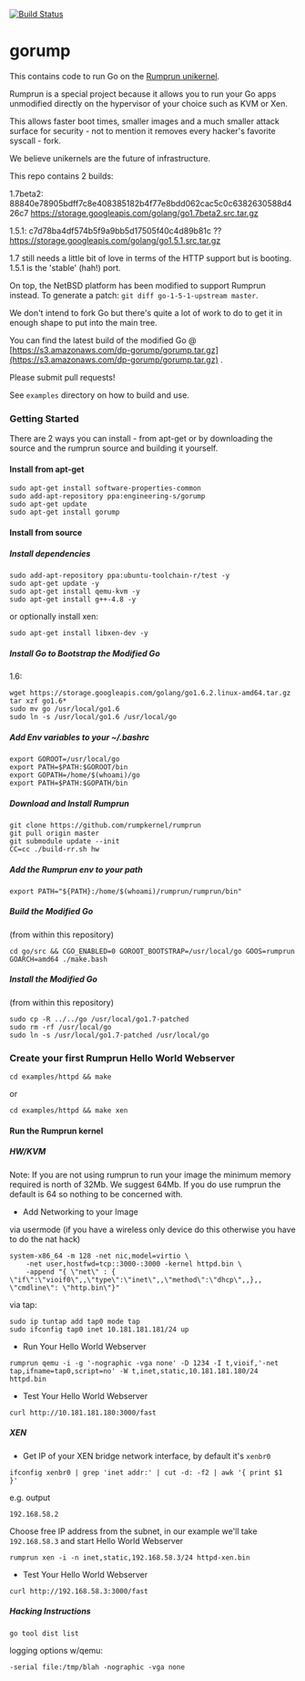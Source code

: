 [![Build Status](https://travis-ci.org/deferpanic/gorump.svg?branch=travis)](https://travis-ci.org/deferpanic/gorump)

# gorump

This contains code to run Go on the [Rumprun unikernel](https://github.com/rumpkernel/rumprun).

Rumprun is a special project because it allows you to run your Go apps
unmodified directly on the hypervisor of your choice such as KVM or Xen.

This allows faster boot times, smaller images and a much smaller attack
surface for security - not to mention it removes every hacker's favorite syscall - fork.

We believe unikernels are the future of infrastructure.

This repo contains 2 builds:

1.7beta2: 88840e78905bdff7c8e408385182b4f77e8bdd062cac5c0c6382630588d426c7
https://storage.googleapis.com/golang/go1.7beta2.src.tar.gz

1.5.1: c7d78ba4df574b5f9a9bb5d17505f40c4d89b81c ??
https://storage.googleapis.com/golang/go1.5.1.src.tar.gz 

1.7 still needs a little bit of love in terms of the HTTP support but is booting. 1.5.1 is the 'stable' (hah!) port.

On top, the NetBSD platform has been modified to support Rumprun instead.
To generate a patch: `git diff go-1-5-1-upstream master`.

We don't intend to fork Go but there's quite a lot of work to do to get
it in enough shape to put into the main tree.

You can find the latest build of the modified Go @ [https://s3.amazonaws.com/dp-gorump/gorump.tar.gz](https://s3.amazonaws.com/dp-gorump/gorump.tar.gz) .

Please submit pull requests!

See `examples` directory on how to build and use.

### Getting Started

There are 2 ways you can install - from apt-get or by downloading the
source and the rumprun source and building it yourself.

#### Install from apt-get
```
sudo apt-get install software-properties-common
sudo add-apt-repository ppa:engineering-s/gorump
sudo apt-get update
sudo apt-get install gorump
```

#### Install from source

##### Install dependencies

```
sudo add-apt-repository ppa:ubuntu-toolchain-r/test -y
sudo apt-get update -y
sudo apt-get install qemu-kvm -y
sudo apt-get install g++-4.8 -y
```

or optionally install xen:
```
sudo apt-get install libxen-dev -y
```

##### Install Go to Bootstrap the Modified Go

1.6:

```
wget https://storage.googleapis.com/golang/go1.6.2.linux-amd64.tar.gz
tar xzf go1.6*
sudo mv go /usr/local/go1.6
sudo ln -s /usr/local/go1.6 /usr/local/go
```

##### Add Env variables to your ~/.bashrc
```
export GOROOT=/usr/local/go
export PATH=$PATH:$GOROOT/bin
export GOPATH=/home/$(whoami)/go
export PATH=$PATH:$GOPATH/bin
```

##### Download and Install Rumprun

```
git clone https://github.com/rumpkernel/rumprun
git pull origin master
git submodule update --init
CC=cc ./build-rr.sh hw
```

##### Add the Rumprun env to your path
```
export PATH="${PATH}:/home/$(whoami)/rumprun/rumprun/bin"
```

##### Build the Modified Go
(from within this repository)
```
cd go/src && CGO_ENABLED=0 GOROOT_BOOTSTRAP=/usr/local/go GOOS=rumprun GOARCH=amd64 ./make.bash
```

##### Install the Modified Go
(from within this repository)
```
sudo cp -R ../../go /usr/local/go1.7-patched
sudo rm -rf /usr/local/go
sudo ln -s /usr/local/go1.7-patched /usr/local/go
```

### Create your first Rumprun Hello World Webserver

```
cd examples/httpd && make
```

or 

```
cd examples/httpd && make xen
```

#### Run the Rumprun kernel
##### HW/KVM

Note: If you are not using rumprun to run your image the minimum memory required is north of 32Mb. We suggest 64Mb. If you do use rumprun the default is 64 so nothing to be concerned with.

- Add Networking to your Image 

via usermode (if you have a wireless only device do this otherwise you have to do the nat hack)

```
system-x86_64 -m 128 -net nic,model=virtio \
	-net user,hostfwd=tcp::3000-:3000 -kernel httpd.bin \
	-append "{ \"net\" : { \"if\":\"vioif0\",,\"type\":\"inet\",,\"method\":\"dhcp\",,},, \"cmdline\": \"http.bin\"}"
```

via tap:
```
sudo ip tuntap add tap0 mode tap
sudo ifconfig tap0 inet 10.181.181.181/24 up
```

- Run Your Hello World Webserver

```
rumprun qemu -i -g '-nographic -vga none' -D 1234 -I t,vioif,'-net tap,ifname=tap0,script=no' -W t,inet,static,10.181.181.180/24 httpd.bin
```

- Test Your Hello World Webserver
```
curl http://10.181.181.180:3000/fast
```

##### XEN

- Get IP of your XEN bridge network interface, by default it's `xenbr0`
```
ifconfig xenbr0 | grep 'inet addr:' | cut -d: -f2 | awk '{ print $1  }'
```

e.g. output
```
192.168.58.2
```

Choose free IP address from the subnet, in our example we'll take `192.168.58.3` and start Hello World Webserver
```
rumprun xen -i -n inet,static,192.168.58.3/24 httpd-xen.bin
```

- Test Your Hello World Webserver 
```
curl http://192.168.58.3:3000/fast
```

##### Hacking Instructions

```
go tool dist list
```

logging options w/qemu:
```
-serial file:/tmp/blah -nographic -vga none
```
